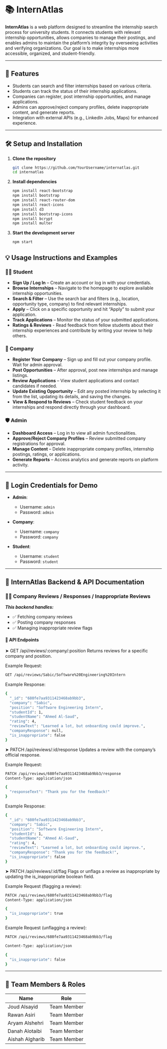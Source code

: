 # 📚 InternAtlas

**InternAtlas** is a web platform designed to streamline the internship search process for university students. It connects students with relevant internship opportunities, allows companies to manage their postings, and enables admins to maintain the platform’s integrity by overseeing activities and verifying organizations. Our goal is to make internships more accessible, organized, and student-friendly.

---

## 🚀 Features

- Students can search and filter internships based on various criteria.
- Students can track the status of their internship applications.
- Companies can register, post internship opportunities, and manage applications.
- Admins can approve/reject company profiles, delete inappropriate content, and generate reports.
- Integration with external APIs (e.g., LinkedIn Jobs, Maps) for enhanced experience.

---

## 🛠️ Setup and Installation

1. **Clone the repository**
   ```bash
   git clone https://github.com/YourUsername/internatlas.git
   cd internatlas
   ```

2. **Install dependencies**
   ```bash
   npm install react-bootstrap
   npm install bootstrap
   npm install react-router-dom
   npm install react-icons
   npm install d3
   npm install bootstrap-icons
   npm install bcrypt
   npm install multer
   ```

3. **Start the development server**
   ```bash
   npm start
   ```
   
## 💡 Usage Instructions and Examples

### 👩‍🎓 Student

- **Sign Up / Log In** – Create an account or log in with your credentials.
- **Browse Internships** – Navigate to the homepage to explore available internship opportunities.
- **Search & Filter** – Use the search bar and filters (e.g., location, opportunity type, company) to find relevant internships.
- **Apply** – Click on a specific opportunity and hit “Apply” to submit your application.
- **Track Applications** – Monitor the status of your submitted applications.
- **Ratings & Reviews** - Read feedback from fellow students about their internship experiences and contribute by writing your review to help others.

### 🏢 Company

- **Register Your Company** – Sign up and fill out your company profile. Wait for admin approval.
- **Post Opportunities** – After approval, post new internships and manage listings.
- **Review Applications** – View student applications and contact candidates if needed.
- **Update Existing Opportunity** – Edit any posted internship by selecting it from the list, updating its details, and saving the changes.
- **View & Respond to Reviews** – Check student feedback on your internships and respond directly through your dashboard.

### 🛡️ Admin

- **Dashboard Access** – Log in to view all admin functionalities.
- **Approve/Reject Company Profiles** – Review submitted company registrations for approval.
- **Manage Content** – Delete inappropriate company profiles, internship postings, ratings, or applications.
- **Generate Reports** – Access analytics and generate reports on platform activity.

---


## 🔐 Login Credentials for Demo

- **Admin**:  
  - Username: `admin`  
  - Password: `admin`

- **Company**:  
  - Username: `company`  
  - Password: `company`

- **Student**:  
  - Username: `student`  
  - Password: `student`

---

## 📝 InternAtlas Backend & API Documentation
### 👩‍🎓 Company Reviews / Responses / Inappropriate Reviews
***This backend handles:***

- ✅ Fetching company reviews
- ✅ Posting company responses
- ✅ Managing inappropriate review flags

#### 📍 API Endpoints
➤ GET /api/reviews/:company/:position
Returns reviews for a specific company and position.

Example Request:
````bash
GET /api/reviews/Sabic/Software%20Engineering%20Intern
````
Example Response:
````bash
{
  "_id": "680fe7aa9311423468ab9bb3",
  "company": "Sabic",
  "position": "Software Engineering Intern",
  "studentId": 1,
  "studentName": "Ahmed Al-Saud",
  "rating": 4,
  "reviewText": "Learned a lot, but onboarding could improve.",
  "companyResponse": null,
  "is_inappropriate": false
}
````
➤ PATCH /api/reviews/:id/response
Updates a review with the company’s official response.

Example Request:
````bash
PATCH /api/reviews/680fe7aa9311423468ab9bb3/response
Content-Type: application/json

{
  "responseText": "Thank you for the feedback!"
}
````
Example Response:
````bash
{
  "_id": "680fe7aa9311423468ab9bb3",
  "company": "Sabic",
  "position": "Software Engineering Intern",
  "studentId": 1,
  "studentName": "Ahmed Al-Saud",
  "rating": 4,
  "reviewText": "Learned a lot, but onboarding could improve.",
  "companyResponse": "Thank you for the feedback!",
  "is_inappropriate": false
}
````
➤ PATCH /api/reviews/:id/flag
Flags or unflags a review as inappropriate by updating the is_inappropriate boolean field.

Example Request (flagging a review):
````bash
PATCH /api/reviews/680fe7aa9311423468ab9bb3/flag
Content-Type: application/json

{
  "is_inappropriate": true
}
````
Example Request (unflagging a review):
````bash
PATCH /api/reviews/680fe7aa9311423468ab9bb3/flag

Content-Type: application/json

{
  "is_inappropriate": false
}
````
---


## 👥 Team Members & Roles

| Name            | Role        |
|-----------------|-------------|
| Joud Alsayid    | Team Member |
| Rawan Asiri     | Team Member |
| Aryam Alshehri  | Team Member |
| Danah Alotaibi  | Team Member |
| Aishah Algharib | Team Member |
